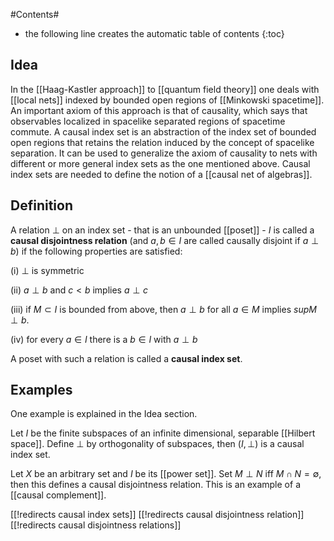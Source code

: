 #Contents#
* the following line creates the automatic table of contents
{:toc}


## Idea ##
In the [[Haag-Kastler approach]] to [[quantum field theory]] one deals with [[local nets]] indexed by bounded open regions of [[Minkowski spacetime]]. An important axiom of this approach is that of causality, which says that observables localized in spacelike separated regions of spacetime commute.
A causal index set is an abstraction of the index set of bounded open regions that retains the relation induced by the concept of spacelike separation. It can be used to generalize the axiom of causality to nets with different or more general index sets as the one mentioned above. 
Causal index sets are needed to define the notion of a [[causal net of algebras]].

## Definition ##

A relation $\perp$ on an index set - that is an unbounded [[poset]] - $I$ is called a **causal disjointness relation** (and $a, b \in I$ are called causally disjoint if $a \perp b$) if the following properties are satisfied:

(i) $\perp$ is symmetric

(ii) $a \perp b$ and $c \lt b$ implies $a \perp c$

(iii) if $M \subset I$ is bounded from above, then $a \perp b$ for all $a \in M$ implies $sup M \perp b$.

(iv) for every $a \in I$ there is a $b \in I$ with $a \perp b$

A poset with such a relation is called a **causal index set**. 

## Examples ##
One example is explained in the Idea section.

Let $I$ be the finite subspaces of an infinite dimensional, separable [[Hilbert space]]. Define $\perp$ by orthogonality of subspaces, then $(I, \perp)$ is a causal index set.

Let $X$ be an arbitrary set and $I$ be its [[power set]]. Set $M \perp N$ iff $M \cap N = \emptyset$, then this defines a causal disjointness relation. This is an example of a [[causal complement]].
 
[[!redirects causal index sets]]
[[!redirects causal disjointness relation]]
[[!redirects causal disjointness relations]]